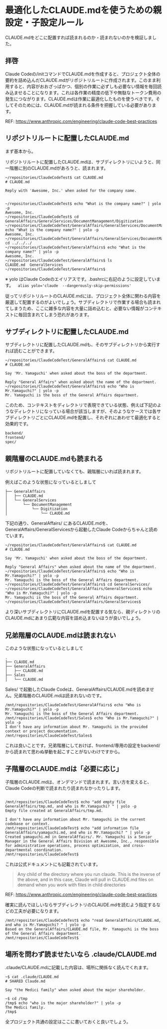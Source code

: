 # 最適化したCLAUDE.mdを使うための親設定・子設定ルール

CLAUDE.mdをどこに配置すれば読まれるのか・読まれないのかを検証しました。

## 拝啓

Claude Codeの/initコマンドでCLAUDE.mdを作成すると、プロジェクト全体の要約を詰め込んだCLAUDE.mdがリポジトリルートに作成されます。このまま利用すると、内容がおおざっぱかつ、個別の作業に必ずしも必要ない情報を毎回読み込ませることになります。これは各作業の精度の低下や無駄なトークン費用の発生につながります。CLAUDE.mdは作業に最適化したものを使うべきです。そしてそのためには、CLAUDE.mdが読まれる条件を把握している必要があります。

REF: https://www.anthropic.com/engineering/claude-code-best-practices

## リポジトリルートに配置したCLAUDE.md

まず基本から。

リポジトリルートに配置したCLAUDE.mdは、サブディレクトリにいようと、同一階層に別のCLAUDE.mdがあろうと、読まれます。


```console
~/repositories/ClaudeCodeTest$ cat CLAUDE.md
# CLAUDE.md

Reply with 'Awesome, Inc.' when asked for the company name.


~/repositories/ClaudeCodeTest$ echo "What is the company name?" | yolo -p
Awesome, Inc.
~/repositories/ClaudeCodeTest$ cd GeneralAffairs/GeneralServices/DocumentManagement/Digitization
~/repositories/ClaudeCodeTest/GeneralAffairs/GeneralServices/DocumentManagement/Digitization$ echo "What is the company name?" | yolo -p
Awesome, Inc.
~/repositories/ClaudeCodeTest/GeneralAffairs/GeneralServices/DocumentManagement/Digitization$ cd ../../../
~/repositories/ClaudeCodeTest/GeneralAffairs$ echo "What is the company name?" | yolo -p
Awesome, Inc.
~/repositories/ClaudeCodeTest/GeneralAffairs$ ls
CLAUDE.md  GeneralServices
~/repositories/ClaudeCodeTest/GeneralAffairs$
```

※ yolo はClaude Codeのエイリアスです。.bashrcに右記のように設定しています。`  alias yolo='claude  --dangerously-skip-permissions'`

従ってリポジトリルートのCLAUDE.mdには、プロジェクト全体に関わる内容を厳選して配置するのがよいでしょう。サブディレクトリで作業する場合も読まれてしまうため、ここに雑多な内容を大量に詰め込むと、必要ない情報がコンテキストに毎回含まれてしまう恐れがあります。

## サブディレクトリに配置したCLAUDE.md

サブディレクトリに配置したCLAUDE.mdも、そのサブディレクトリから実行すれば読むことができます。

```console
~/repositories/ClaudeCodeTest/GeneralAffairs$ cat CLAUDE.md
# CLAUDE.md

Say 'Mr. Yamaguchi' when asked about the boss of the department.

Reply "General Affairs" when asked about the name of the department.
~/repositories/ClaudeCodeTest/GeneralAffairs$ echo "Who is Mr.Yamaguchi?" | yolo -p
Mr. Yamaguchi is the boss of the General Affairs department.
```

このため、コンテキストをディレクトリで表現できている状態、例えば下記のようなディレクトリになっている場合が該当しますが、そのようなケースでは各サブディレクトリごとにCLAUDE.mdを配置し、それぞれにあわせて最適化すると効果的です。

```console
backend/
frontend/
spec/
```


## 親階層のCLAUDE.mdも読まれる

リポジトリルートに配置していなくても、親階層にいれば読まれます。

例えばこのような状態になっているとしまして

```console
├── GeneralAffairs
│   ├── CLAUDE.md
│   └── GeneralServices
│       └── DocumentManagement
│           └── Digitization
│               └── CLAUDE.md
```

下記の通り、GeneralAffairs/ にあるCLAUDE.mdを、GeneralAffairs/GeneralServicesから起動したClaude Codeからちゃんと読めています。

```console
~/repositories/ClaudeCodeTest/GeneralAffairs$ cat CLAUDE.md
# CLAUDE.md

Say 'Mr. Yamaguchi' when asked about the boss of the department.

Reply "General Affairs" when asked about the name of the department.
~/repositories/ClaudeCodeTest/GeneralAffairs$ echo "Who is Mr.Yamaguchi?" | yolo -p
Mr. Yamaguchi is the boss of the General Affairs department.
~/repositories/ClaudeCodeTest/GeneralAffairs$ cd GeneralServices/
~/repositories/ClaudeCodeTest/GeneralAffairs/GeneralServices$ echo "Who is Mr.Yamaguchi?" | yolo -p
Mr. Yamaguchi is the boss of the General Affairs department.
~/repositories/ClaudeCodeTest/GeneralAffairs/GeneralServices$
```

より深いサブディレクトリにCLAUDE.mdを配置する気なら、親ディレクトリのCLAUDE.mdにあまり広範な内容を詰め込まないほうが良いでしょう。


## 兄弟階層のCLAUDE.mdは読まれない

このような状態になっているとしまして

```console
.
├── CLAUDE.md
├── GeneralAffairs
│   ├── CLAUDE.md
├── Sales
│   └── CLAUDE.md
```


Sales/ で起動したClaude Codeは、GeneralAffairs/CLAUDE.mdを読めません。兄弟階層のCLAUDE.mdは読まれないのです。

```
/mnt/repositories/ClaudeCodeTest/GeneralAffairs$ echo "Who is Mr.Yamaguchi?" | yolo -p
Mr. Yamaguchi is the boss of the General Affairs department.
/mnt/repositories/ClaudeCodeTest/Sales$ echo "Who is Mr.Yamaguchi?" | yolo -p
I don't have any information about Mr. Yamaguchi in the provided context or project documentation.
/mnt/repositories/ClaudeCodeTest/Sales$

```

これは良いことです。兄弟階層にしておけば、frontend/専用の設定をbackend/から読まれて思わぬ挙動を起こすことがないわけですから。



## 子階層のCLAUDE.mdは「必要に応じ」

子階層のCLAUDE.mdは、オンデマンドで読まれます。言い方を変えると、Claude Codeの判断で読まれたり読まれなかったりします。

```console

/mnt/repositories/ClaudeCodeTest$ echo "add empty file  GeneralAffairs/tmp.md, and who is Mr.Yamaguchi? " | yolo -p
Empty file created at GeneralAffairs/tmp.md.

I don't have any information about Mr. Yamaguchi in the current codebase or context.
/mnt/repositories/ClaudeCodeTest$ echo "add information file GeneralAffairs/yamaguchi.md, and who is Mr.Yamaguchi? " | yolo -p
Created yamaguchi.md in GeneralAffairs/. Mr. Yamaguchi is a Senior Manager in the General Affairs Division at Awesome, Inc., responsible for administrative operations, process optimization, and cross-departmental coordination.
/mnt/repositories/ClaudeCodeTest$

```

これは公式ドキュメントにも記載されています。

> Any child of the directory where you run claude. This is the inverse of the above, and in this case, Claude will pull in CLAUDE.md files on demand when you work with files in child directories

REF: https://www.anthropic.com/engineering/claude-code-best-practices


確実に読んでほしいならサブディレクトリのCLAUDE.mdを読むよう指定するなどの工夫が必要になります。

```console
/mnt/repositories/ClaudeCodeTest$ echo "read GeneralAffairs/CLAUDE.md, and who is Mr.Yamaguchi? " | yolo -p
Based on the GeneralAffairs/CLAUDE.md file, Mr. Yamaguchi is the boss of the General Affairs department.
/mnt/repositories/ClaudeCodeTest$
```


## 場所を問わず読ませたいなら .claude/CLAUDE.md

.claude/CLAUDE.mdに記載した内容は、場所に関係なく読んでくれます。

```console
~$ cat .claude/CLAUDE.md
# SHARED Claude.md

Say "the Medici family" when asked about the major shareholder.

~$ cd /tmp
/tmp$ echo "who is the major shareholder?" | yolo -p
The Medici family.
/tmp$
```

全プロジェクト共通の設定はここに書いておくと良いでしょう。


